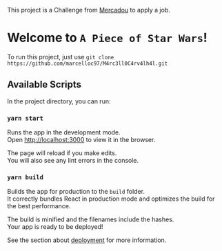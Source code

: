 This project is a Challenge from [Mercadou](https://www.mercadou.com.br/) to apply a job.

# Welcome to `A Piece of Star Wars`!

To run this project, just use `git clone https://github.com/marcelloc97/M4rc3ll0C4rv4lh4l.git`

## Available Scripts

In the project directory, you can run:

### `yarn start`

Runs the app in the development mode.<br />
Open [http://localhost:3000](http://localhost:3000) to view it in the browser.

The page will reload if you make edits.<br />
You will also see any lint errors in the console.

### `yarn build`

Builds the app for production to the `build` folder.<br />
It correctly bundles React in production mode and optimizes the build for the best performance.

The build is minified and the filenames include the hashes.<br />
Your app is ready to be deployed!

See the section about [deployment](https://facebook.github.io/create-react-app/docs/deployment) for more information.